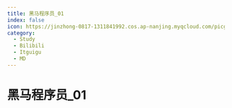 ```yaml
---
title: 黑马程序员_01
index: false
icon: https://jinzhong-0817-1311841992.cos.ap-nanjing.myqcloud.com/picgo/%E6%8A%80%E5%B7%A7.svg
category:
  - Study
  - Bilibili
  - Itguigu
  - MD
---
```


# 黑马程序员_01